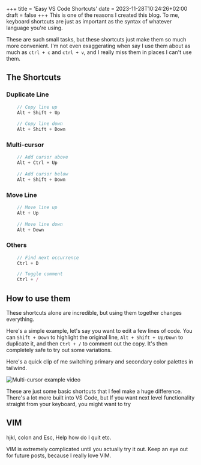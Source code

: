 +++
title = 'Easy VS Code Shortcuts'
date = 2023-11-28T10:24:26+02:00
draft = false
+++
This is one of the reasons I created this blog. To me, keyboard shortcuts are just as important as the syntax of whatever language you're using.

These are such small tasks, but these shortcuts just make them so much more convenient. I'm not even exaggerating when say I use them about as much as `ctrl + c` and `ctrl + v`, and I really miss them in places I can't use them.

## The Shortcuts

### Duplicate Line

```js
    // Copy line up
    Alt + Shift + Up
    
    // Copy line down
    Alt + Shift + Down
```

### Multi-cursor

```js
    // Add cursor above
    Alt + Ctrl + Up
    
    // Add cursor below
    Alt + Shift + Down
```

### Move Line

```js
    // Move line up
    Alt + Up
    
    // Move line down
    Alt + Down
```

### Others

```js
    // Find next occurrence 
    Ctrl + D

    // Toggle comment
    Ctrl + /
```

## How to use them

These shortcuts alone are incredible, but using them together changes everything.

Here's a simple example, let's say you want to edit a few lines of code. You can `Shift + Down` to highlight the original line, `Alt + Shift + Up/Down` to duplicate it, and then `Ctrl + /` to comment out the copy. It's then completely safe to try out some variations.

Here's a quick clip of me switching primary and secondary color palettes in tailwind.

![Multi-cursor example video](<multi-cursor.gif>)

These are just some basic shortcuts that I feel make a huge difference. There's a lot more built into VS Code, but If you want next level functionality straight from your keyboard, you might want to try

## VIM

hjkl, colon and Esc, Help how do I quit etc.

VIM is extremely complicated until you actually try it out. Keep an eye out for future posts, because I really love VIM. 
